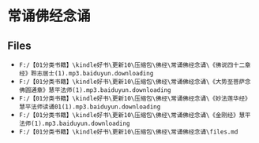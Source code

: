 # 常诵佛经念诵

## Files

- `F:/【01分类书籍】\kindle好书\更新10\压缩包\佛经\常诵佛经念诵\《佛说四十二章经》聆志居士(1).mp3.baiduyun.downloading`
- `F:/【01分类书籍】\kindle好书\更新10\压缩包\佛经\常诵佛经念诵\《大势至菩萨念佛圆通章》慧平法师(1).mp3.baiduyun.downloading`
- `F:/【01分类书籍】\kindle好书\更新10\压缩包\佛经\常诵佛经念诵\《妙法莲华经》慧平法师读诵01(1).mp3.baiduyun.downloading`
- `F:/【01分类书籍】\kindle好书\更新10\压缩包\佛经\常诵佛经念诵\《金刚经》慧平法师(1).mp3.baiduyun.downloading`
- `F:/【01分类书籍】\kindle好书\更新10\压缩包\佛经\常诵佛经念诵\files.md`
